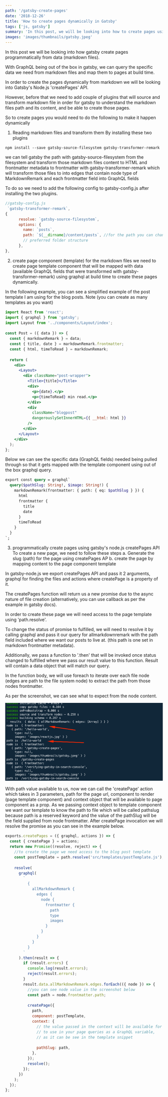```yaml
---
path: '/gatsby-create-pages'
date: '2018-12-26'
title: 'How to create pages dynamically in Gatsby'
tags: ['js, gatsby']
summary: 'In this post, we will be looking into how to create pages using createPages'
images: 'images/thumbnails/gatsby.jpeg'
---
```


In this post we will be looking into how gatsby create pages programmatically from data (markdown files).

With GraphQL being out of the box in gatsby, we can query the specific data we need from markdown files and map them to pages at build time.

In order to create the pages dynamically from markdown we will be looking into Gatsby's Node.js 'createPages' API.

However, before that we need to add couple of plugins that will source and transform markdown file in order for gatsby to understand the markdown files path and its content, and be able to create those pages.

So to create pages you would need to do the following to make it happen dynamically

1. Reading markdown files and transform them
   By installing these two plugins

```text
npm install --save gatsby-source-filesystem gatsby-transformer-remark
```

we can tell gatsby the path with gatsby-source-filesystem from the filesystem and transform those markdown files content to HTML and frontmatter metadata to frontmatter with gatsby-transformer-remark which will transform those files to into edges that contain node type of MarkdownRemark and each frontmatter field into GraphQL fields

To do so we need to add the following config to gatsby-config.js after installing the two plugins.

```javascript
//gatsby-config.js
 `gatsby-transformer-remark`,
{
      resolve: `gatsby-source-filesystem`,
      options: {
        name: `posts`,
        path: `${__dirname}/content/posts`, //for the path you can change it based on your
        // preferred folder structure
      },
},
```

2. create page component (template) for the markdown files
   we need to create page template component that will be mapped with data (available GraphQL fields that were transformed with gatsby-transformer-remark) using graphql at build time to create these pages dynamically.

In the following example, you can see a simplified example of the post template I am using for the blog posts. Note (you can create as many templates as you want)

```jsx
import React from 'react';
import { graphql } from 'gatsby';
import Layout from '../components/Layout/index';

const Post = ({ data }) => {
  const { markdownRemark } = data;
  const { title, date } = markdownRemark.frontmatter;
  const { html, timeToRead } = markdownRemark;

  return (
    <div>
      <Layout>
        <div className="post-wrapper">
          <Title>{title}</Title>
          <div>
            <p>{date}.</p>
            <p>{timeToRead} min read.</p>
          </div>
          <div
            className="blogpost"
            dangerouslySetInnerHTML={{ __html: html }}
          />
        </div>
      </Layout>
    </div>
  );
};
```

Below we can see the specific data (GraphQL fields) needed being pulled through so that it gets mapped with the template component using out of the box graphql query.

```graphql
export const query = graphql`
  query($pathSlug: String!, $image: String!) {
    markdownRemark(frontmatter: { path: { eq: $pathSlug } }) {
      html
      frontmatter {
        title
        date
      }
      timeToRead
    }
  }
`;
```

3. programmatically create pages using gatsby's node.js createPages API
   To create a new page, we need to follow these steps
   a. Generate the slug (path) for the page using createPages AP
   b. create the page by mapping content to the page component template

In gatsby-node.js we export createPages API and pass it 2 arguments, graphql for finding the files and actions where createPage is a property of it.

The createPages function will return us a new promise due to the async nature of file creation (alternatively, you can use callback as per the example in gatsby docs).

In order to create these page we will need access to the page template using 'path.resolve'.

To change the status of promise to fulfilled, we will need to resolve it by calling graphql and pass it our query for allmarkdownremark with the path field included where we want our posts to live at. (this path is one set in markdown frontmatter metadata).

Additionally, we pass a function to '.then' that will be invoked once status changed to fulfilled where we pass our result value to this function. Result will contain a data object that will match our query.

In the function body, we will use foreach to iterate over each file node (edges are path to the file system node) to extract the path from those nodes frontmatter.

As per the screenshot, we can see what to expect from the node content.

![resolved-markdown-nodes](./gatsby-node.png)

With path value available to us, now we can call the 'createPage' action which takes in 3 parameters, path for the page url, component to render (page template component) and context object that will be available to page component as a prop.
As we passing context object to template component we want our template to know the path to file which will be called pathslug because path is a reserved keyword and the value of the pathSlug will be the field supplied from node frontmatter. After createPage invocation we will resolve the promise as you can see in the example below.

```javascript
exports.createPages = ({ graphql, actions }) => {
  const { createPage } = actions;
  return new Promise((resolve, reject) => {
    //to create the page we need access to the blog post template
    const postTemplate = path.resolve('src/templates/postTemplate.js');

    resolve(
      graphql(
        `
          {
            allMarkdownRemark {
              edges {
                node {
                  frontmatter {
                    path
                    type
                    images
                  }
                }
              }
            }
          }
        `
      ).then(result => {
        if (result.errors) {
          console.log(result.errors);
          reject(result.errors);
        }
        result.data.allMarkdownRemark.edges.forEach(({ node }) => {
          //you can see node value in the screenshot below
          const path = node.frontmatter.path;

          createPage({
            path,
            component: postTemplate,
            context: {
              // the value passed in the context will be available for you
              // to use in your page queries as a GraphQL variable,
              // as it can be see in the template snippet

              pathSlug: path,
            },
          });
          resolve();
        });
      })
    );
  });
};
```
